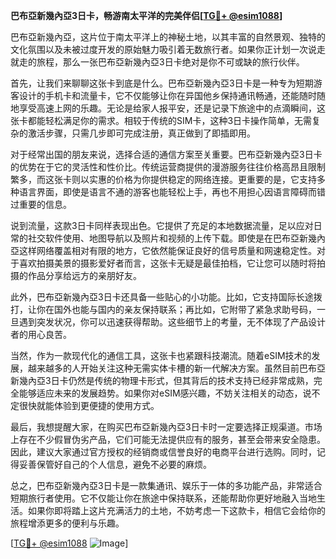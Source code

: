 **巴布亞新幾內亞3日卡，畅游南太平洋的完美伴侣[[TG💪+ @esim1088](https://t.me/s/esim1088)]**

巴布亞新幾內亞，这片位于南太平洋上的神秘土地，以其丰富的自然景观、独特的文化氛围以及未被过度开发的原始魅力吸引着无数旅行者。如果你正计划一次说走就走的旅程，那么一张巴布亞新幾內亞3日卡绝对是你不可或缺的旅行伙伴。

首先，让我们来聊聊这张卡到底是什么。巴布亞新幾內亞3日卡是一种专为短期游客设计的手机卡和流量卡，它不仅能够让你在异国他乡保持通讯畅通，还能随时随地享受高速上网的乐趣。无论是给家人报平安，还是记录下旅途中的点滴瞬间，这张卡都能轻松满足你的需求。相较于传统的SIM卡，这种3日卡操作简单，无需复杂的激活步骤，只需几步即可完成注册，真正做到了即插即用。

对于经常出国的朋友来说，选择合适的通信方案至关重要。巴布亞新幾內亞3日卡的优势在于它的灵活性和性价比。传统运营商提供的漫游服务往往价格高昂且限制繁多，而这张卡则以实惠的价格为你提供稳定的网络连接。更重要的是，它支持多种语言界面，即使是语言不通的游客也能轻松上手，再也不用担心因语言障碍而错过重要的信息。

说到流量，这款3日卡同样表现出色。它提供了充足的本地数据流量，足以应对日常的社交软件使用、地图导航以及照片和视频的上传下载。即使是在巴布亞新幾內亞这样网络覆盖相对有限的地方，它依然能保证良好的信号质量和网速稳定性。对于喜欢拍摄美景的摄影爱好者而言，这张卡无疑是最佳拍档，它让您可以随时将拍摄的作品分享给远方的亲朋好友。

此外，巴布亞新幾內亞3日卡还具备一些贴心的小功能。比如，它支持国际长途拨打，让你在国外也能与国内的亲友保持联系；再比如，它附带了紧急求助号码，一旦遇到突发状况，你可以迅速获得帮助。这些细节上的考量，无不体现了产品设计者的用心良苦。

当然，作为一款现代化的通信工具，这张卡也紧跟科技潮流。随着eSIM技术的发展，越来越多的人开始关注这种无需实体卡槽的新一代解决方案。虽然目前巴布亞新幾內亞3日卡仍然是传统的物理卡形式，但其背后的技术支持已经非常成熟，完全能够适应未来的发展趋势。如果你对eSIM感兴趣，不妨关注相关的动态，说不定很快就能体验到更便捷的使用方式。

最后，我想提醒大家，在购买巴布亞新幾內亞3日卡时一定要选择正规渠道。市场上存在不少假冒伪劣产品，它们可能无法提供应有的服务，甚至会带来安全隐患。因此，建议大家通过官方授权的经销商或信誉良好的电商平台进行选购。同时，记得妥善保管好自己的个人信息，避免不必要的麻烦。

总之，巴布亞新幾內亞3日卡是一款集通讯、娱乐于一体的多功能产品，非常适合短期旅行者使用。它不仅能让你在旅途中保持联系，还能帮助你更好地融入当地生活。如果你即将踏上这片充满活力的土地，不妨考虑一下这款卡，相信它会给你的旅程增添更多的便利与乐趣。

[[TG💪+ @esim1088](https://t.me/s/esim1088) ![Image](https://i.postimg.cc/4NQfJmqS/Snipaste-2025-05-13-00-14-12.png)]